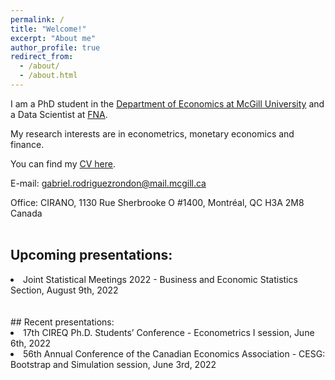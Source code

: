 ```yaml
---
permalink: /
title: "Welcome!"
excerpt: "About me"
author_profile: true
redirect_from: 
  - /about/
  - /about.html
---
```


I am a PhD student in the [Department of Economics at McGill University](https://www.mcgill.ca/economics/) and a Data Scientist at [FNA](https://fna.fi/). 

My research interests are in econometrics, monetary economics and finance. 

You can find my [CV here](https://roga11.github.io/gabrielrodriguez.github.io/files/GRodriguezRondon_CV20220531.pdf).

E-mail: <a href="mailto:gabriel.rodriguezrondon@mail.mcgill.ca">gabriel.rodriguezrondon@mail.mcgill.ca</a>

Office: CIRANO, 1130 Rue Sherbrooke O #1400, Montréal, QC H3A 2M8 Canada
<br /> 
<br />
## Upcoming presentations:
<li>Joint Statistical Meetings 2022 - Business and Economic Statistics Section, August 9th, 2022</li>
<br />
<br />
## Recent presentations:
<li>17th CIREQ Ph.D. Students’ Conference - Econometrics I session, June 6th, 2022</li>
<li>56th Annual Conference of the Canadian Economics Association - CESG: Bootstrap and Simulation session, June 3rd, 2022</li>
<br />
<br />

